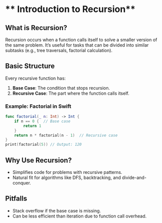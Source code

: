 # ** Introduction to Recursion**  

## **What is Recursion?**  
Recursion occurs when a function calls itself to solve a smaller version of the same problem. It’s useful for tasks that can be divided into similar subtasks (e.g., tree traversals, factorial calculation).  

## **Basic Structure**  
Every recursive function has:  
1. **Base Case**: The condition that stops recursion.  
2. **Recursive Case**: The part where the function calls itself.  

### **Example: Factorial in Swift**  
```swift
func factorial(_ n: Int) -> Int {
    if n == 0 {  // Base case
        return 1
    }
    return n * factorial(n - 1)  // Recursive case
}
print(factorial(5)) // Output: 120
```

## Why Use Recursion?
- Simplifies code for problems with recursive patterns.
- Natural fit for algorithms like DFS, backtracking, and divide-and-conquer.


## Pitfalls
- Stack overflow if the base case is missing.
- Can be less efficient than iteration due to function call overhead.
